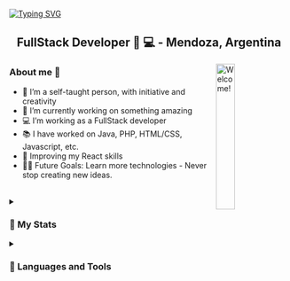 [![Typing SVG](https://readme-typing-svg.herokuapp.com?font=Comfortaa&size=50&pause=1000&color=7C18DA&background=000000&center=true&vCenter=true&width=1600&height=120&lines=Hello+World+%F0%9F%A4%8D!!!+I'm+Celeste+D'Angelo)](https://git.io/typing-svg)

<h2 align="center">FullStack Developer 💜 💻 - Mendoza, Argentina</h2>

<img align='right' src="https://media.giphy.com/media/bTsDIfDSJF4Vq/giphy.gif" alt="Welcome!" width="26%"/>

### About me :eyes:

   - 🙎 I’m a self-taught person, with initiative and creativity
   - 🔭 I’m currently working on something amazing
   - 💻 I’m working as a FullStack developer
   - 📚 I have worked on Java, PHP, HTML/CSS, Javascript, etc.
   - 🌱 Improving my React skills
   - 💪🏼 Future Goals: Learn more technologies - Never stop creating new ideas.
   


<br>

<details>
<summary><h3>🚀 My Stats</h3></summary>

   <br>
   <div align="center">
      <img width="49%" src="https://github-readme-stats.vercel.app/api?username=celesdv&show_icons=true&theme=midnight-purple"/>
      <img width="49%" src="https://github-readme-streak-stats.herokuapp.com?user=celesdv&theme=midnight-purple"/>  
   </div>

   <div align="center">
      <img width="98%" src="https://github-readme-stats.vercel.app/api/top-langs/?username=celesdv&layout=compact&theme=midnight-purple&card_width=1200"/>
   </div>

</details>

<details>
<summary><h3>🔨 Languages and Tools</h3></summary>

**BackEnd:**
![Java](https://img.shields.io/badge/-Java-blueviolet?style=flat&logo=java&logoColor=white)
![Spring](https://img.shields.io/badge/-Spring-blueviolet?style=flat&logo=spring&logoColor=white)
![SpringBoot](https://img.shields.io/badge/-Springboot-blueviolet?style=flat&logo=springboot&logoColor=white)
![Maven](https://img.shields.io/badge/-Maven-blueviolet?style=flat&logo=apache-maven&logoColor=white)
![XML](https://img.shields.io/badge/-XML-blueviolet?style=flat&logo=xml&logoColor=white)
![JSON](https://img.shields.io/badge/-JSON-blueviolet?style=flat&logo=json&logoColor=white)
![PHP](https://img.shields.io/badge/-PHP-blueviolet?style=flat&logo=php&logoColor=white)

**FrontEnd:**
![JavaScript](https://img.shields.io/badge/-JavaScript-indigo?style=flat&logo=javascript&logoColor=white)
![HTML](https://img.shields.io/badge/-HTML-indigo?style=flat&logo=html&logoColor=white)
![CSS](https://img.shields.io/badge/-CSS-indigo?style=flat&logo=css&logoColor=white)
![Angular](https://img.shields.io/badge/-Angular-indigo?style=flat&logo=angular&logoColor=white)
![React](https://img.shields.io/badge/-React-indigo?style=flat&logo=react&logoColor=white)
![Bootstrap](https://img.shields.io/badge/-Bootstrap-indigo?style=flat&logo=bootstrap&logoColor=white)
![PrimeNG](https://img.shields.io/badge/-PrimeNG-indigo?style=flat&logo=primeng&logoColor=white)

**SQL:**
![SQL](https://img.shields.io/badge/-SQL-mediumpurple?style=flat&logo=sql&logoColor=white)
![MySQL](https://img.shields.io/badge/-MySQL-mediumpurple?style=flat&logo=mysql&logoColor=white)


**Software Development:**
![IntelliJ IDEA](https://img.shields.io/badge/-IntelliJ-slateblue?style=flat&logo=Visual-Studio-Code&logoColor=white)
![Visual Studio](https://img.shields.io/badge/-VisualStudio-slateblue?style=flat&logo=IntelliJ-IDEA&logoColor=white)
![NetBeans IDE](https://img.shields.io/badge/-NetBeans-slateblue?style=flat&logo=Apache-NetBeans-IDE&logoColor=white)
![Eclipse IDE](https://img.shields.io/badge/-Eclipse-slateblue?style=flat&logo=Eclipse-IDE&logoColor=white)

**SDLC:**
![Agile](https://img.shields.io/badge/-Agile-darkslateblue?style=flat&logo=Agile&logoColor=white)

**Software Engineering:**
![Jira](https://img.shields.io/badge/-Jira-darkorchid?style=flat&logo=jira&logoColor=white)
![Taiga](https://img.shields.io/badge/-Taiga-darkorchid?style=flat&logo=taiga&logoColor=white)

**Version Control:**
![Gitbucket](https://img.shields.io/badge/-Gitbucket-purple?style=flat&logo=gitbucket)
![Git](https://img.shields.io/badge/-Git-purple?style=flat&logo=git&logoColor=white)
![GitHub](https://img.shields.io/badge/-GitHub-purple?style=flat&logo=github&logoColor=white)


